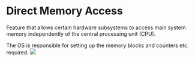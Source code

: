 # Direct Memory Access
Feature that allows certain hardware subsystems to access main system memory independently of the central processing unit (CPU).

The OS is responsible for setting up the memory blocks and counters etc. required.
![](https://i.imgur.com/6BCponw.png)
